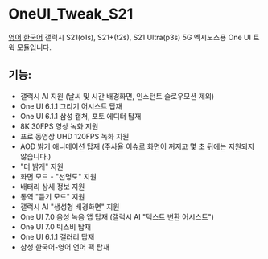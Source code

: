# OneUI_Tweak_S21
[영어](https://github.com/amondtips2/OneUI_Tweak_S21/blob/oneui_6.1/README.md) [한국어](https://github.com/amondtips2/OneUI_Tweak_S21/blob/oneui_6.1/README_ko.md)
갤럭시 S21(o1s), S21+(t2s), S21 Ultra(p3s) 5G 엑시노스용 One UI 트윅 모듈입니다.

## 기능:
- 갤럭시 AI 지원 (날씨 및 시간 배경화면, 인스턴트 슬로우모션 제외)
- One UI 6.1.1 그리기 어시스트 탑재
- One UI 6.1.1 삼성 캡쳐, 포토 에디터 탑재
- 8K 30FPS 영상 녹화 지원
- 프로 동영상 UHD 120FPS 녹화 지원
- AOD 밝기 애니메이션 탑재 (주사율 이슈로 화면이 꺼지고 몇 초 뒤에는 지원되지 않습니다.)
- "더 밝게" 지원
- 화면 모드 - "선명도" 지원
- 배터리 상세 정보 지원
- 통역 "듣기 모드" 지원
- 갤럭시 AI "생성형 배경화면" 지원
- One UI 7.0 음성 녹음 앱 탑재 (갤럭시 AI "텍스트 변환 어시스트")
- One UI 7.0 빅스비 탑재
- One UI 6.1.1 갤러리 탑재
- 삼성 한국어-영어 언어 팩 탑재